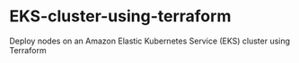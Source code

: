 # EKS-cluster-using-terraform
Deploy nodes on an Amazon Elastic Kubernetes Service (EKS) cluster using Terraform
